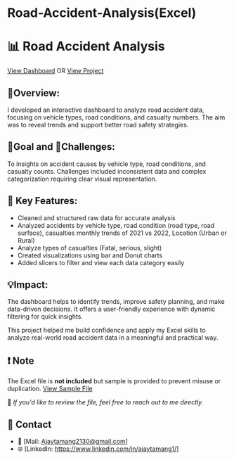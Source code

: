 # Road-Accident-Analysis(Excel)
# 📊 Road Accident Analysis
<a href="#">View Dashboard</a> OR <a href="#f">View Project</a>

## 📌Overview:
I developed an interactive dashboard to analyze road accident data, focusing on vehicle types, road conditions, and casualty numbers. The aim was to reveal trends and support better road safety strategies.

## 🎯Goal and 🚧Challenges:
To insights on accident causes by vehicle type, road conditions, and casualty counts. Challenges included inconsistent data and complex categorization requiring clear visual representation.

## 🔧 Key Features:
- Cleaned and structured raw data for accurate analysis
- Analyzed accidents by vehicle type, road condition (road type, road surface), casualties monthly trends of 2021 vs 2022, Location (Urban or Rural)
- Analyze types of casualties (Fatal, serious, slight)
- Created visualizations using bar and Donut charts
- Added slicers to filter and view each data category easily

## 💡Impact:
The dashboard helps to identify trends, improve safety planning, and make data-driven decisions. It offers a user-friendly experience with dynamic filtering for quick insights.

This project helped me build confidence and apply my Excel skills to analyze real-world road accident data in a meaningful and practical way.

## ❗ Note
The Excel file is **not included** but sample is provided to prevent misuse or duplication. <a href=""> View Sample File</a>

📩 *If you'd like to review the file, feel free to reach out to me directly.*

## 🔗 Contact
- 📧 [Mail: Ajaytamang2130@gmail.com]  
- 🌐 [LinkedIn: https://www.linkedin.com/in/ajaytamang1/]
